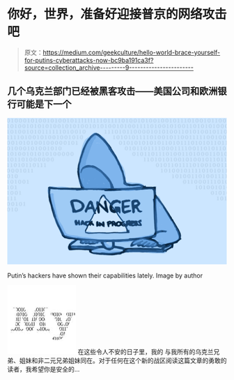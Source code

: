 # 你好，世界，准备好迎接普京的网络攻击吧

> 原文：<https://medium.com/geekculture/hello-world-brace-yourself-for-putins-cyberattacks-now-bc9ba191ca3f?source=collection_archive---------9----------------------->

## 几个乌克兰部门已经被黑客攻击——美国公司和欧洲银行可能是下一个

![](img/a4e7623a005cdbb277b4d8ab3fa68967.png)

Putin’s hackers have shown their capabilities lately. Image by author

![My](img/bcf40a643c9d7af9df169e7f33b1afe2.png) 在这些令人不安的日子里，我的 与我所有的乌克兰兄弟、姐妹和非二元兄弟姐妹同在。对于任何在这个新的战区阅读这篇文章的勇敢的读者，我希望你是安全的…